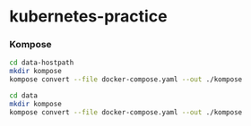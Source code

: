 # kubernetes-practice

### Kompose

```bash
cd data-hostpath
mkdir kompose
kompose convert --file docker-compose.yaml --out ./kompose

cd data
mkdir kompose
kompose convert --file docker-compose.yaml --out ./kompose
```
